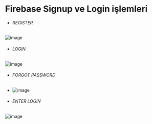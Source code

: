 # Firebase Signup ve Login işlemleri

* ###### REGISTER

![image](https://github.com/user-attachments/assets/df4625ff-26b2-4ef0-b273-a171521722a3)

* ###### LOGIN

![image](https://github.com/user-attachments/assets/30170f6c-63d4-4881-9562-09d3805fdb08)

* ###### FORGOT PASSWORD

* ![image](https://github.com/user-attachments/assets/7d22015c-7e2f-413b-8361-5a13798e8653)

* ###### ENTER LOGIN

![image](https://github.com/user-attachments/assets/aa7c5f4b-92d8-4897-a952-80162f8d37d1)
